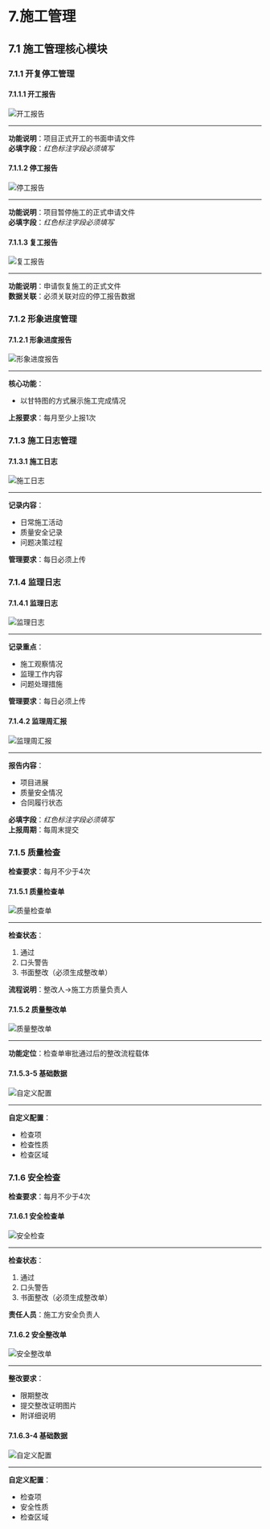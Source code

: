 # 7.施工管理

## 7.1 施工管理核心模块

### 7.1.1 开复停工管理
#### 7.1.1.1 开工报告

![开工报告](./imgs/sggl/kgbg.png)

---

**功能说明**：项目正式开工的书面申请文件  
**必填字段**：*红色标注字段必须填写*

#### 7.1.1.2 停工报告  

![停工报告](./imgs/sggl/tgbg.png)

---

**功能说明**：项目暂停施工的正式申请文件  
**必填字段**：*红色标注字段必须填写*

#### 7.1.1.3 复工报告

![复工报告](./imgs/sggl/fgbg.png)

---

**功能说明**：申请恢复施工的正式文件  
**数据关联**：必须关联对应的停工报告数据

### 7.1.2 形象进度管理
#### 7.1.2.1 形象进度报告

![形象进度报告](./imgs/sggl/xxjd.png)

---

**核心功能**：
- 以甘特图的方式展示施工完成情况

**上报要求**：每月至少上报1次

### 7.1.3 施工日志管理
#### 7.1.3.1 施工日志

![施工日志](./imgs/sggl/sgrz.png)

---

**记录内容**：
- 日常施工活动
- 质量安全记录
- 问题决策过程

**管理要求**：每日必须上传

### 7.1.4 监理日志
#### 7.1.4.1 监理日志

![监理日志](./imgs/sggl/jlrz.png)

---

**记录重点**：
- 施工观察情况
- 监理工作内容
- 问题处理措施

**管理要求**：每日必须上传

#### 7.1.4.2 监理周汇报

![监理周汇报](./imgs/sggl/jlzhb.png)

---

**报告内容**：
- 项目进展
- 质量安全情况
- 合同履行状态

**必填字段**：*红色标注字段必须填写*  
**上报周期**：每周末提交

### 7.1.5 质量检查
**检查要求**：每月不少于4次

#### 7.1.5.1 质量检查单

![质量检查单](./imgs/sggl/zljcd.png)

---

**检查状态**：
1. 通过
2. 口头警告
3. 书面整改（必须生成整改单）

**流程说明**：整改人→施工方质量负责人

#### 7.1.5.2 质量整改单

![质量整改单](./imgs/sggl/zlzgd.png)

---

**功能定位**：检查单审批通过后的整改流程载体

#### 7.1.5.3-5 基础数据

![自定义配置](./imgs/sggl/zl.png)  

---

**自定义配置**：
- 检查项
- 检查性质  
- 检查区域

### 7.1.6 安全检查  
**检查要求**：每月不少于4次

#### 7.1.6.1 安全检查单

![安全检查](./imgs/sggl/aqjcd.png)

---

**检查状态**：
1. 通过
2. 口头警告  
3. 书面整改（必须生成整改单）

**责任人员**：施工方安全负责人

#### 7.1.6.2 安全整改单

![安全整改单](./imgs/sggl/aqzgd.png)

---

**整改要求**：
- 限期整改
- 提交整改证明图片
- 附详细说明

#### 7.1.6.3-4 基础数据

![自定义配置](./imgs/sggl/aq.png) 

---

**自定义配置**：
- 检查项
- 安全性质
- 检查区域

